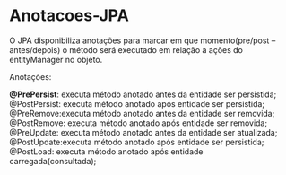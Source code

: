 # Anotacoes-JPA

<p>O JPA disponibiliza anotações para marcar em que momento(pre/post – antes/depois) o método será executado em relação a ações do entityManager no objeto.</p>

Anotações:<br/>

<strong>@PrePersist</strong>: executa método anotado antes da entidade ser persistida;<br/>
@PostPersist: executa método anotado após entidade ser persistida;<br/>
@PreRemove:executa método anotado antes da entidade ser removida;<br/>
@PostRemove: executa método anotado após entidade ser removida;<br/>
@PreUpdate: executa método anotado antes da entidade ser atualizada;<br/>
@PostUpdate:executa método anotado após entidade ser persistida;<br/>
@PostLoad: executa método anotado após entidade carregada(consultada);<br/>
